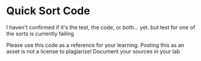 # Quick Sort Code

I haven't confirmed if it's the test, the code, or both... yet.  but test for one of the sorts is currently failing

Please use this code as a reference for your learning.  Posting this as an asset is not a license to plagiarize!  Document your sources in your lab
